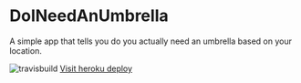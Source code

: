 # DoINeedAnUmbrella

A simple app that tells you do you actually need an umbrella based on your location. 

![travisbuild](https://travis-ci.org/Branimir123/DoINeedAnUmbrella.svg?branch=master)
[Visit heroku deploy](https://doineedanumbrella.herokuapp.com/)
